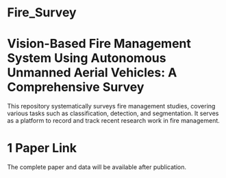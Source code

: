 # Fire_Survey
# Vision-Based Fire Management System Using Autonomous Unmanned Aerial Vehicles: A Comprehensive Survey
This repository systematically surveys fire management studies, covering various tasks such as classification, detection, and segmentation. It serves as a platform to record and track recent research work in fire management.
# 1 Paper Link
The complete paper and data will be available after publication.
